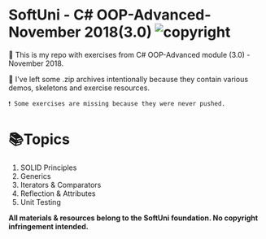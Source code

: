 # SoftUni - C# OOP-Advanced-November 2018(3.0) ![copyright](https://i.imgur.com/didc4Tz.png "cc logo")

📖 This is my repo with exercises from C# OOP-Advanced module (3.0) - November 2018.

📢 I've left some .zip archives intentionally because they contain various demos, skeletons and exercise resources.

    ❗ Some exercises are missing because they were never pushed.

# 📚Topics
<ol>
    <li>SOLID Principles</li>
    <li>Generics</li>
    <li>Iterators & Comparators</li>
    <li>Reflection & Attributes</li>
    <li>Unit Testing</li>
</ol>

**All materials & resources belong to the SoftUni foundation. No copyright infringement intended.**
